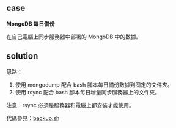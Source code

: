 ## case

**MongoDB 每日備份**

在自己電腦上同步服務器中部署的 MongoDB 中的數據。

## solution

思路：
1. 使用 mongodump 配合 bash 腳本每日備份數據到固定的文件夾。
2. 使用 rsync 配合 bash 腳本每日增量同步服務器上的文件夾。

注意：rsync 必須是服務器和電腦上都安裝才能使用。

代碼參見：[backup.sh](backup.sh)

